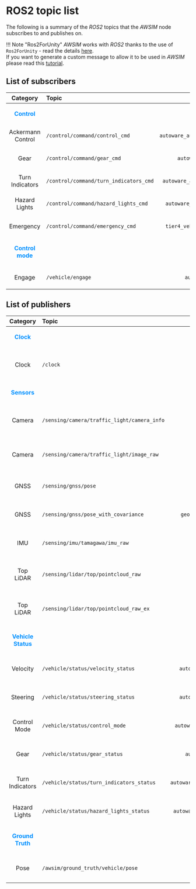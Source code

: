 # ROS2 topic list

The following is a summary of the *ROS2* topics that the *AWSIM* node subscribes to and publishes on.

!!! Note "Ros2ForUnity"
    *AWSIM* works with *ROS2* thanks to the use of `Ros2ForUnity` - read the details [here](../ROS2ForUnity/).<br>
    If you want to generate a custom message to allow it to be used in *AWSIM* please read this [tutorial](../AddACustomROS2Message/).


## List of subscribers
|                     Category                          | Topic                                  |                     Message type                     | `frame_id` | `Hz`  |                       `QoS`                        |
| :----------------------------------------------------:| :------------------------------------- | :--------------------------------------------------: | :--------: | :---: | :------------------------------------------------: |
| <p style="color:rgb(0,144,255);">**Control**</p>      |                                        |                                                      |            |       |                                                    |
|                Ackermann Control                      | `/control/command/control_cmd`         | `autoware_auto_control_msgs/AckermannControlCommand` |     -      | `60`  | `Reliable`,<br> `TransientLocal`,<br> `KeepLast/1` |
|                       Gear                            | `/control/command/gear_cmd`            |       `autoware_auto_vehicle_msgs/GearCommand`       |     -      | `10`  | `Reliable`,<br> `TransientLocal`,<br> `KeepLast/1` |
|                 Turn Indicators                       | `/control/command/turn_indicators_cmd` |  `autoware_auto_vehicle_msgs/TurnIndicatorsCommand`  |     -      | `10`  | `Reliable`,<br> `TransientLocal`,<br> `KeepLast/1` |
|                  Hazard Lights                        | `/control/command/hazard_lights_cmd`   |   `autoware_auto_vehicle_msgs/HazardLightsCommand`   |     -      | `10`  | `Reliable`,<br> `TransientLocal`,<br> `KeepLast/1` |
|                    Emergency                          | `/control/command/emergency_cmd`       |   `tier4_vehicle_msgs/msg/VehicleEmergencyStamped`   |     -      | `60`  | `Reliable`,<br> `TransientLocal`,<br> `KeepLast/1` |
| <p style="color:rgb(0,144,255);">**Control mode**</p> |                                        |                                                      |            |       |                                                    |
|                       Engage                          | `/vehicle/engage`                      |   `autoware_auto_vehicle_msgs/Engage`                |     -      |   -   | `Reliable`,<br> `TransientLocal`,<br> `KeepLast/1` |

## List of publishers

|                        Category                         | Topic                                       |                   Message type                    |               `frame_id`                | `Hz`  |                     `QoS`                      |
| :-----------------------------------------------------: | :------------------------------------------ | :-----------------------------------------------: | :-------------------------------------: | :---: | :--------------------------------------------: |
|    <p style="color:rgb(0,144,255);">**Clock**</p>       |                                             |                                                   |                                         |       |                                                |
|                          Clock                          | `/clock`                                    |               `rosgraph_msgs/Clock`               |                    -                    | `100` | `Best effort`,<br>`Volatile`,<br>`Keep last/1` |
|    <p style="color:rgb(0,144,255);">**Sensors**</p>     |                                             |                                                   |                                         |       |                                                |
|                         Camera                          | `/sensing/camera/traffic_light/camera_info` |             `sensor_msgs/CameraInfo`              | `traffic_light_left_camera/camera_link` | `10`  | `Best effort`,<br>`Volatile`,<br>`Keep last/1` |
|                         Camera                          | `/sensing/camera/traffic_light/image_raw`   |                `sensor_msgs/Image`                | `traffic_light_left_camera/camera_link` | `10`  | `Best effort`,<br>`Volatile`,<br>`Keep last/1` |
|                          GNSS                           | `/sensing/gnss/pose`                        |               `geometry_msgs/Pose`                |               `gnss_link`               |  `1`  |  `Reliable`,<br>`Volatile`,<br>`Keep last/1`   |
|                          GNSS                           | `/sensing/gnss/pose_with_covariance`        |    `geometry_msgs/PoseWithCovarianceStamped `     |               `gnss_link`               |  `1`  |  `Reliable`,<br>`Volatile`,<br>`Keep last/1`   |
|                           IMU                           | `/sensing/imu/tamagawa/imu_raw`             |                 `sensor_msgs/Imu`                 |           `tamagawa/imu_link`           | `30`  | `Reliable`,<br>`Volatile`,<br>`Keep last/1000` |
|                        Top LiDAR                        | `/sensing/lidar/top/pointcloud_raw`         |             `sensor_msgs/PointCloud2`             |         `sensor_kit_base_link`          | `10`  | `Best effort`,<br>`Volatile`,<br>`Keep last/5` |
|                        Top LiDAR                        | `/sensing/lidar/top/pointcloud_raw_ex`      |             `sensor_msgs/PointCloud2`             |         `sensor_kit_base_link`          | `10`  | `Best effort`,<br>`Volatile`,<br>`Keep last/5` |
| <p style="color:rgb(0,144,255);">**Vehicle Status**</p> |                                             |                                                   |                                         |       |                                                |
|                        Velocity                         | `/vehicle/status/velocity_status`           |    `autoware_auto_vehicle_msgs/VelocityReport`    |               `base_line`               | `30`  |  `Reliable`,<br>`Volatile`,<br>`Keep last/1`   |
|                        Steering                         | `/vehicle/status/steering_status`           |    `autoware_auto_vehicle_msgs/SteeringReport`    |                    -                    | `30`  |  `Reliable`,<br>`Volatile`,<br>`Keep last/1`   |
|                      Control Mode                       | `/vehicle/status/control_mode`              |  `autoware_auto_vehicle_msgs/ControlModeReport`   |                    -                    | `30`  |  `Reliable`,<br>`Volatile`,<br>`Keep last/1`   |
|                          Gear                           | `/vehicle/status/gear_status`               |      `autoware_auto_vehicle_msgs/GearReport`      |                    -                    | `30`  |  `Reliable`,<br>`Volatile`,<br>`Keep last/1`   |
|                     Turn Indicators                     | `/vehicle/status/turn_indicators_status`    | `autoware_auto_vehicle_msgs/TurnIndicatorsReport` |                    -                    | `30`  |  `Reliable`,<br>`Volatile`,<br>`Keep last/1`   |
|                      Hazard Lights                      | `/vehicle/status/hazard_lights_status`      |  `autoware_auto_vehicle_msgs/HazardLightsReport`  |                    -                    | `30`  |  `Reliable`,<br>`Volatile`,<br>`Keep last/1`   |
| <p style="color:rgb(0,144,255);">**Ground Truth**</p>   |                                             |                                                   |                                         |       |                                                |
|                          Pose                           | `/awsim/ground_truth/vehicle/pose`          |            `geometry_msgs/PoseStamped`            |               `base_link`               | `100` |  `Reliable`,<br>`Volatile`,<br>`Keep last/1`   |


